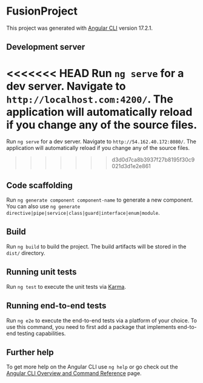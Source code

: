 # FusionProject

This project was generated with [Angular CLI](https://github.com/angular/angular-cli) version 17.2.1.

## Development server

<<<<<<< HEAD
Run `ng serve` for a dev server. Navigate to `http://localhost.com:4200/`. The application will automatically reload if you change any of the source files.
=======
Run `ng serve` for a dev server. Navigate to `http://54.162.40.172:8080/`. The application will automatically reload if you change any of the source files.
>>>>>>> d3d0d7ca8b3937f27b8195f30c9021d3d1e2e861

## Code scaffolding

Run `ng generate component component-name` to generate a new component. You can also use `ng generate directive|pipe|service|class|guard|interface|enum|module`.

## Build

Run `ng build` to build the project. The build artifacts will be stored in the `dist/` directory.

## Running unit tests

Run `ng test` to execute the unit tests via [Karma](https://karma-runner.github.io).

## Running end-to-end tests

Run `ng e2e` to execute the end-to-end tests via a platform of your choice. To use this command, you need to first add a package that implements end-to-end testing capabilities.

## Further help

To get more help on the Angular CLI use `ng help` or go check out the [Angular CLI Overview and Command Reference](https://angular.io/cli) page.
